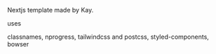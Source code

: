 Nextjs template made by Kay.

uses

classnames,
nprogress,
tailwindcss and postcss,
styled-components,
bowser

